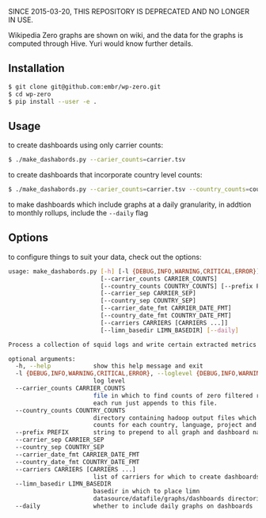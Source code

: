 


SINCE 2015-03-20, THIS REPOSITORY IS DEPRECATED AND NO LONGER IN USE.

Wikipedia Zero graphs are shown on wiki, and the data for the graphs is
computed through Hive. Yuri would know further details.







## Installation

```bash
$ git clone git@github.com:embr/wp-zero.git
$ cd wp-zero
$ pip install --user -e .
```

## Usage

to create dashboards using only carrier counts:

```bash
$ ./make_dashabords.py --carier_counts=carrier.tsv
```

to create dashboards that incorporate country level counts:

```bash
$ ./make_dashabords.py --carier_counts=carrier.tsv --country_counts=country.tsv
```

to make dashboards which include graphs at a daily granularity, in addtion to monthly rollups, include the `--daily` flag

## Options

to configure things to suit your data, check out the options:

```bash
usage: make_dashabords.py [-h] [-l {DEBUG,INFO,WARNING,CRITICAL,ERROR}]
                          [--carrier_counts CARRIER_COUNTS]
                          [--country_counts COUNTRY_COUNTS] [--prefix PREFIX]
                          [--carrier_sep CARRIER_SEP]
                          [--country_sep COUNTRY_SEP]
                          [--carrier_date_fmt CARRIER_DATE_FMT]
                          [--country_date_fmt COUNTRY_DATE_FMT]
                          [--carriers CARRIERS [CARRIERS ...]]
                          [--limn_basedir LIMN_BASEDIR] [--daily]

Process a collection of squid logs and write certain extracted metrics to file

optional arguments:
  -h, --help            show this help message and exit
  -l {DEBUG,INFO,WARNING,CRITICAL,ERROR}, --loglevel {DEBUG,INFO,WARNING,CRITICAL,ERROR}
                        log level
  --carrier_counts CARRIER_COUNTS
                        file in which to find counts of zero filtered request.
                        each run just appends to this file.
  --country_counts COUNTRY_COUNTS
                        directory containing hadoop output files which contain
                        counts for each country, language, project and version
  --prefix PREFIX       string to prepend to all graph and dashboard names
  --carrier_sep CARRIER_SEP
  --country_sep COUNTRY_SEP
  --carrier_date_fmt CARRIER_DATE_FMT
  --country_date_fmt COUNTRY_DATE_FMT
  --carriers CARRIERS [CARRIERS ...]
                        list of carriers for which to create dashboards
  --limn_basedir LIMN_BASEDIR
                        basedir in which to place limn
                        datasource/datafile/graphs/dashboards directories
  --daily               whether to include daily graphs on dashboards
```
